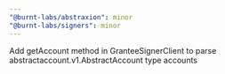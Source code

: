 ```yaml
---
"@burnt-labs/abstraxion": minor
"@burnt-labs/signers": minor
---
```


Add getAccount method in GranteeSignerClient to parse abstractaccount.v1.AbstractAccount type accounts
